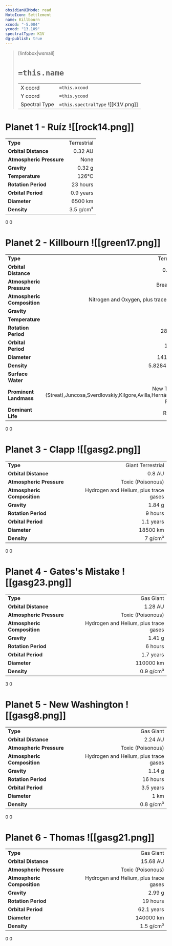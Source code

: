 ```yaml
---
obsidianUIMode: read
NoteIcon: Settlement
name: Killbourn
xcood: "-5.084"
ycood: "13.109"
spectralType: K1V
dg-publish: true
---
```

> [!infobox|wsmall]
> # `=this.name`
> | | |
> | - | - |
> | X coord | `=this.xcood` |
> | Y coord| `=this.ycood` |
> | Spectral Type | `=this.spectralType` ![[K1V.png]] |

# Planet 1 - Ruíz ![[rock14.png]]
|                             |                           |
| --------------------------- | -------------------------:|
| **Type**                    |             Terrestrial |
| **Orbital Distance**        |   0.32 AU |
| **Atmospheric Pressure**    |       None |
| **Gravity**                 |        0.32 g |
| **Temperature**             |    126°C |
| **Rotation Period**         |  23 hours |
| **Orbital Period** | 0.9 years |
| **Diameter**                |      6500 km | 
| **Density**                 |    3.5 g/cm³ |



0
0



# Planet 2 - Killbourn ![[green17.png]]
|                             |                           |
| --------------------------- | -------------------------:|
| **Type**                    |             Terrestrial |
| **Orbital Distance**        |   0.56 AU |
| **Atmospheric Pressure**    |       Breathable |
| **Atmospheric Composition** |      Nitrogen and Oxygen, plus trace gases |
| **Gravity**                 |        1.17 g |
| **Temperature**             |    28°C |
| **Rotation Period**         |  28 hours |
| **Orbital Period** | 1 years |
| **Diameter**                |      14100 km | 
| **Density**                 |    5.8284 g/cm³ |
| **Surface Water**           |           66% | 
| **Prominent Landmass**      |         New Tuxedo (Streat),Juncosa,Sverdlovskiy,Kilgore,Avilla,Hernández's Refuge | 
| **Dominant Life**           |         Reptiles |



0
0



# Planet 3 - Clapp ![[gasg2.png]]
|                             |                           |
| --------------------------- | -------------------------:|
| **Type**                    |             Giant Terrestrial |
| **Orbital Distance**        |   0.8 AU |
| **Atmospheric Pressure**    |       Toxic (Poisonous) |
| **Atmospheric Composition** |      Hydrogen and Helium, plus trace gases |
| **Gravity**                 |        1.84 g |
| **Rotation Period**         |  9 hours |
| **Orbital Period** | 1.1 years |
| **Diameter**                |      18500 km | 
| **Density**                 |    7 g/cm³ |



0
0



# Planet 4 - Gates's Mistake ![[gasg23.png]]
|                             |                           |
| --------------------------- | -------------------------:|
| **Type**                    |             Gas Giant |
| **Orbital Distance**        |   1.28 AU |
| **Atmospheric Pressure**    |       Toxic (Poisonous) |
| **Atmospheric Composition** |      Hydrogen and Helium, plus trace gases |
| **Gravity**                 |        1.41 g |
| **Rotation Period**         |  6 hours |
| **Orbital Period** | 1.7 years |
| **Diameter**                |      110000 km | 
| **Density**                 |    0.9 g/cm³ |



3
0



# Planet 5 - New Washington ![[gasg8.png]]
|                             |                           |
| --------------------------- | -------------------------:|
| **Type**                    |             Gas Giant |
| **Orbital Distance**        |   2.24 AU |
| **Atmospheric Pressure**    |       Toxic (Poisonous) |
| **Atmospheric Composition** |      Hydrogen and Helium, plus trace gases |
| **Gravity**                 |        1.14 g |
| **Rotation Period**         |  16 hours |
| **Orbital Period** | 3.5 years |
| **Diameter**                |      1 km | 
| **Density**                 |    0.8 g/cm³ |



0
0



# Planet 6 - Thomas ![[gasg21.png]]
|                             |                           |
| --------------------------- | -------------------------:|
| **Type**                    |             Gas Giant |
| **Orbital Distance**        |   15.68 AU |
| **Atmospheric Pressure**    |       Toxic (Poisonous) |
| **Atmospheric Composition** |      Hydrogen and Helium, plus trace gases |
| **Gravity**                 |        2.99 g |
| **Rotation Period**         |  19 hours |
| **Orbital Period** | 62.1 years |
| **Diameter**                |      140000 km | 
| **Density**                 |    1.5 g/cm³ |



0
0



